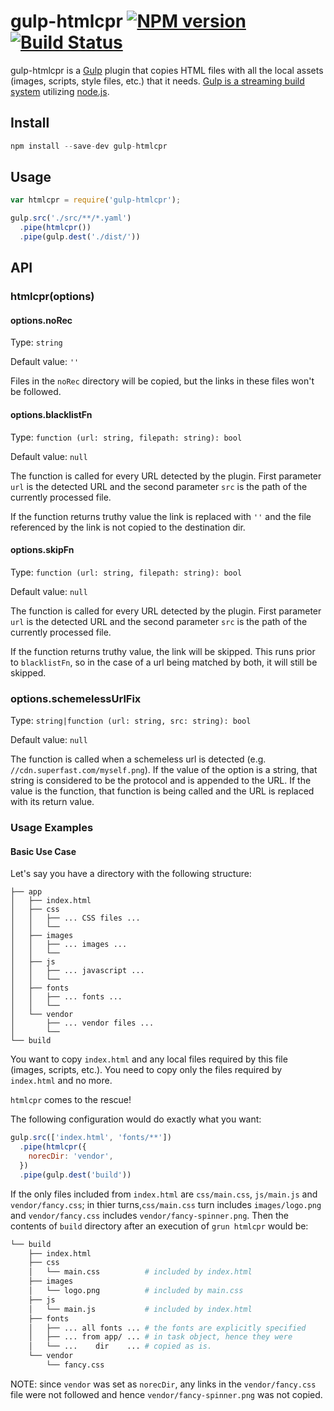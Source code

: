 # gulp-htmlcpr [![NPM version](https://badge.fury.io/js/gulp-htmlcpr.png)](http://badge.fury.io/js/gulp-htmlcpr) [![Build Status](https://travis-ci.org/PlanitarInc/gulp-htmlcpr.svg?branch=master)](https://travis-ci.org/PlanitarInc/gulp-htmlcpr)

gulp-htmlcpr is a [Gulp](https://github.com/gulpjs/gulp) plugin that
copies HTML files with all the local assets (images, scripts, style files, etc.)
that it needs.
[Gulp is a streaming build system](https://github.com/gulpjs/gulp) utilizing
[node.js](http://nodejs.org/).

## Install

```javascript
npm install --save-dev gulp-htmlcpr
```

## Usage

```js
var htmlcpr = require('gulp-htmlcpr');

gulp.src('./src/**/*.yaml')
  .pipe(htmlcpr())
  .pipe(gulp.dest('./dist/'))
```

## API

### htmlcpr(options)

#### options.noRec

Type: `string`

Default value: `''`

Files in the `noRec` directory will be copied, but the links in these files
won't be followed.

#### options.blacklistFn

Type: `function (url: string, filepath: string): bool`

Default value: `null`

The function is called for every URL detected by the plugin.
First parameter `url` is the detected URL and the second parameter `src`
is the path of the currently processed file.

If the function returns truthy value the link is replaced with `''`
and the file referenced by the link is not copied to the destination dir.

#### options.skipFn

Type: `function (url: string, filepath: string): bool`

Default value: `null`

The function is called for every URL detected by the plugin.
First parameter `url` is the detected URL and the second parameter `src`
is the path of the currently processed file.

If the function returns truthy value, the link will be skipped. This runs
prior to `blacklistFn`, so in the case of a url being matched by both, it will
still be skipped.


### options.schemelessUrlFix

Type: `string|function (url: string, src: string): bool`

Default value: `null`

The function is called when a schemeless url is detected
(e.g.  `//cdn.superfast.com/myself.png`). If the value of the option is a
string, that string is considered to be the protocol and is appended to the URL.
If the value is the function, that function is being called and the URL is
replaced with its return value.

### Usage Examples

#### Basic Use Case

Let's say you have a directory with the following structure:

```
├── app
│   ├── index.html
│   ├── css
│   │   ├── ... CSS files ...
│   │   └──
│   ├── images
│   │   ├── ... images ...
│   │   └──
│   ├── js
│   │   ├── ... javascript ...
│   │   └──
│   ├── fonts
│   │   ├── ... fonts ...
│   │   └──
│   └── vendor
│       ├── ... vendor files ...
│       └──
└── build
```

You want to copy `index.html` and any local files required by this file (images,
scripts, etc.). You need to copy only the files required by `index.html` and no
more.

`htmlcpr` comes to the rescue!

The following configuration would do exactly what you want:

```js
gulp.src(['index.html', 'fonts/**'])
  .pipe(htmlcpr({
    norecDir: 'vendor',
  })
  .pipe(gulp.dest('build'))
```

If the only files included from `index.html` are `css/main.css`,
`js/main.js` and `vendor/fancy.css`;
in thier turns,`css/main.css` turn includes `images/logo.png`
and `vendor/fancy.css` includes `vendor/fancy-spinner.png`.
Then the contents of `build` directory after an execution of `grun htmlcpr` would be:


```sh
└── build
    ├── index.html
    ├── css
    │   └── main.css          # included by index.html
    ├── images
    │   └── logo.png          # included by main.css
    ├── js
    │   └── main.js           # included by index.html
    ├── fonts
    │   ├── ... all fonts ... # the fonts are explicitly specified
    │   ├── ... from app/ ... # in task object, hence they were
    │   └── ...    dir    ... # copied as is.
    └── vendor
        └── fancy.css
```

NOTE: since `vendor` was set as `norecDir`, any links in the `vendor/fancy.css`
file were not followed and hence `vendor/fancy-spinner.png` was not copied.
